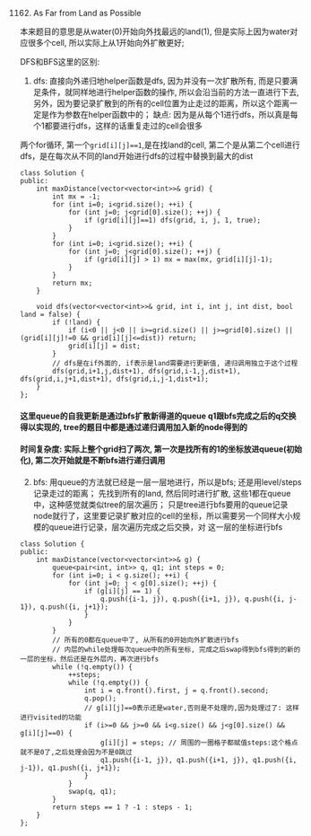1162. As Far from Land as Possible

本来题目的意思是从water(0)开始向外找最远的land(1), 但是实际上因为water对应很多个cell, 所以实际上从1开始向外扩散更好;

DFS和BFS这里的区别:

1. dfs: 直接向外递归地helper函数是dfs, 因为并没有一次扩散所有, 而是只要满足条件，就同样地进行helper函数的操作, 所以会沿当前的方法一直进行下去, 
另外，因为要记录扩散到的所有的cell位置为止走过的距离，所以这个距离一定是作为参数在helper函数中的；
缺点: 因为是从每个1进行dfs，所以真是每个1都要进行dfs，这样的话重复走过的cell会很多

两个for循环, 第一个```grid[i][j]==1```,是在找land的cell, 第二个是从第二个cell进行dfs，是在每次从不同的land开始进行dfs的过程中替换到最大的dist
```
class Solution {
public:
    int maxDistance(vector<vector<int>>& grid) {
        int mx = -1;
        for (int i=0; i<grid.size(); ++i) {
            for (int j=0; j<grid[0].size(); ++j) {
                if (grid[i][j]==1) dfs(grid, i, j, 1, true);
            }
        }
        for (int i=0; i<grid.size(); ++i) {
            for (int j=0; j<grid[0].size(); ++j) {
                if (grid[i][j] > 1) mx = max(mx, grid[i][j]-1);
            }
        }
        return mx;
    }
    
    void dfs(vector<vector<int>>& grid, int i, int j, int dist, bool land = false) {
        if (!land) {
            if (i<0 || j<0 || i>=grid.size() || j>=grid[0].size() || (grid[i][j]!=0 && grid[i][j]<=dist)) return;
            grid[i][j] = dist;
        }
        // dfs是在if外面的, if表示是land需要进行更新值, 递归调用独立于这个过程
        dfs(grid,i+1,j,dist+1), dfs(grid,i-1,j,dist+1), dfs(grid,i,j+1,dist+1), dfs(grid,i,j-1,dist+1);
    }
};
```

#### 这里queue的自我更新是通过bfs扩散新得道的queue q1跟bfs完成之后的q交换得以实现的, tree的题目中都是通过递归调用加入新的node得到的
#### 时间复杂度: 实际上整个grid扫了两次, 第一次是找所有的1的坐标放进queue(初始化), 第二次开始就是不断bfs进行递归调用

2. bfs: 用queue的方法就已经是一层一层地进行，所以是bfs; 还是用level/steps记录走过的距离；
先找到所有的land, 然后同时进行扩散, 这些1都在queue中，这种感觉就类似tree的层次遍历；
只是tree进行bfs要用的queue记录node就行了，这里要记录扩散对应的cell的坐标，所以需要另一个同样大小规模的queue进行记录，层次遍历完成之后交换，对
这一层的坐标进行bfs
```
class Solution {
public:
    int maxDistance(vector<vector<int>>& g) {
        queue<pair<int, int>> q, q1; int steps = 0;
        for (int i=0; i < g.size(); ++i) {
            for (int j=0; j < g[0].size(); ++j) {
                if (g[i][j] == 1) {
                    q.push({i-1, j}), q.push({i+1, j}), q.push({i, j-1}), q.push({i, j+1});
                }
            }
        }
        // 所有的0都在queue中了, 从所有的0开始向外扩散进行bfs
        // 内层的while处理每次queue中的所有坐标, 完成之后swap得到bfs得到的新的一层的坐标，然后还是在外层内，再次进行bfs
        while (!q.empty()) {
            ++steps;
            while (!q.empty()) {
                int i = q.front().first, j = q.front().second;
                q.pop();
                // g[i][j]==0表示还是water,否则是不处理的,因为处理过了: 这样进行visited的功能
                if (i>=0 && j>=0 && i<g.size() && j<g[0].size() && g[i][j]==0) {  
                    g[i][j] = steps; // 周围的一圈格子都赋值steps:这个格点就不是0了,之后处理会因为不是0跳过
                    q1.push({i-1, j}), q1.push({i+1, j}), q1.push({i, j-1}), q1.push({i, j+1});
                }
            }
            swap(q, q1);
        }
        return steps == 1 ? -1 : steps - 1;
    }
};
```
